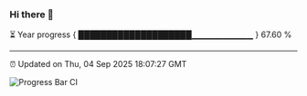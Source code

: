 ### Hi there 👋

⏳ Year progress { ████████████████████▁▁▁▁▁▁▁▁▁▁ } 67.60 %

---

⏰ Updated on Thu, 04 Sep 2025 18:07:27 GMT

![Progress Bar CI](https://github.com/liununu/liununu/workflows/Progress%20Bar%20CI/badge.svg)
